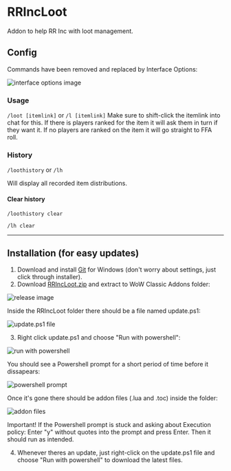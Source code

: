# RRIncLoot
Addon to help RR Inc with loot management.

## Config

Commands have been removed and replaced by Interface Options:

![interface options image](https://i.imgur.com/FqF55Lp.png)

### Usage
```/loot [itemlink]``` or ```/l [itemlink]```
Make sure to shift-click the itemlink into chat for this.
If there is players ranked for the item it will ask them in turn if they want it. If no players are ranked on the item it will go straight to FFA roll.

### History
```/loothistory``` or ```/lh```

Will display all recorded item distributions.

#### Clear history
```/loothistory clear``` 

```/lh clear```

---

## Installation (for easy updates)
1. Download and install [Git](https://git-scm.com/download/win) for Windows (don't worry about settings, just click through installer).
2. Download [RRIncLoot.zip](https://github.com/bo12s/RRIncLoot/releases) and extract to WoW Classic Addons folder:

![release image](https://i.imgur.com/qzhRB9c.png)

Inside the RRIncLoot folder there should be a file named update.ps1:

![update.ps1 file](https://i.imgur.com/f0viGEJ.png)

3. Right click update.ps1 and choose "Run with powershell":

![run with powershell](https://i.imgur.com/SFF8bf6.png)

You should see a Powershell prompt for a short period of time before it dissapears:

![powershell prompt](https://i.imgur.com/jAgYxp7.png)

Once it's gone there should be addon files (.lua and .toc) inside the folder:

![addon files](https://i.imgur.com/G6C2cYr.png)

Important! If the Powershell prompt is stuck and asking about Execution policy: Enter "y" without quotes into the prompt and press Enter. Then it should run as intended.

4. Whenever theres an update, just right-click on the update.ps1 file and choose "Run with powershell" to download the latest files.

